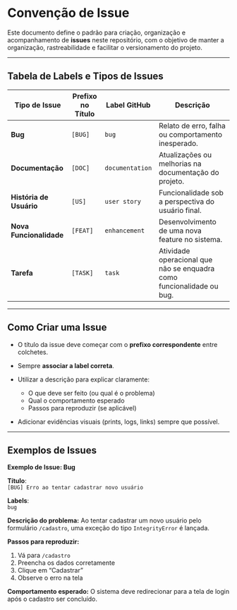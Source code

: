 # Convenção de Issue

Este documento define o padrão para criação, organização e acompanhamento de **issues** neste repositório, com o objetivo de manter a organização, rastreabilidade e facilitar o versionamento do projeto.

---

## Tabela de Labels e Tipos de Issues

| Tipo de Issue           | Prefixo no Título | Label GitHub   | Descrição                                                                 |
|-------------------------|-------------------|----------------|---------------------------------------------------------------------------|
| **Bug**                 | `[BUG]`           | `bug`          | Relato de erro, falha ou comportamento inesperado.                        |
| **Documentação**        | `[DOC]`           | `documentation`| Atualizações ou melhorias na documentação do projeto.                     |
| **História de Usuário** | `[US]`            | `user story`   | Funcionalidade sob a perspectiva do usuário final.                        |
| **Nova Funcionalidade** | `[FEAT]`       | `enhancement`  | Desenvolvimento de uma nova feature no sistema.                           |
| **Tarefa**              | `[TASK]`          | `task`         | Atividade operacional que não se enquadra como funcionalidade ou bug.     |

---

## Como Criar uma Issue

- O título da issue deve começar com o **prefixo correspondente** entre colchetes.

- Sempre **associar a label correta**.

- Utilizar a descrição para explicar claramente:

    - O que deve ser feito (ou qual é o problema)
    - Qual o comportamento esperado
    - Passos para reproduzir (se aplicável)

- Adicionar evidências visuais (prints, logs, links) sempre que possível.

---

## Exemplos de Issues

**Exemplo de Issue: Bug**

**Título**:  
`[BUG] Erro ao tentar cadastrar novo usuário`

**Labels**:  
`bug`

**Descrição do problema:**
Ao tentar cadastrar um novo usuário pelo formulário `/cadastro`, uma exceção do tipo `IntegrityError` é lançada.

**Passos para reproduzir:**
1. Vá para `/cadastro`
2. Preencha os dados corretamente
3. Clique em “Cadastrar”
4. Observe o erro na tela

**Comportamento esperado:**
O sistema deve redirecionar para a tela de login após o cadastro ser concluído.